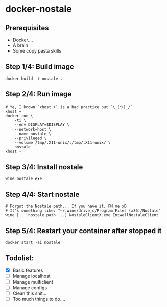 # docker-nostale

## Prerequisites

- Docker....
- A brain
- Some copy pasta skills

## Step 1/4: Build image

    docker build -t nostale .

## Step 2/4: Run image

    # Ye, I known `xhost +` is a bad practice but ¯\_(ツ)_/¯
    xhost +
    docker run \
        -ti \
        --env DISPLAY=$DISPLAY \
        --network=host \
        --name nostale \
        --privileged \
        --volume /tmp/.X11-unix/:/tmp/.X11-unix/ \
        nostale
    xhost -

## Step 3/4: Install nostale

    wine nostale.exe

## Step 4/4: Start nostale

    # Forgot the Nostale path... If you have it, PM me xD
    # It's something like: "~/.wine/drive_c/Program Files (x86)/Nostale" 
    wine [... nostale path ...].NostaleClientX.exe EntwellNostaleClient

## Step 5/4: Restart your container after stopped it

    docker start -ai nostale

## Todolist:

- [x] Basic features
- [ ] Manage localhost
- [ ] Manage multiclient
- [ ] Manage configs
- [ ] Clean this shit...
- [ ] Too much things to do....
